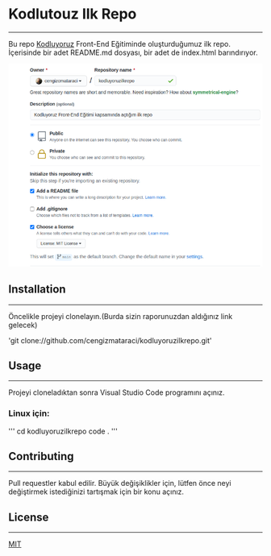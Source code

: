 # Kodlutouz Ilk Repo

---
Bu repo [Kodluyoruz](Kodluyoruz.org) Front-End Eğitiminde oluşturduğumuz ilk repo. İçerisinde bir adet README.md dosyası, bir adet de index.html barındırıyor.

![](https://raw.githubusercontent.com/Kodluyoruz/taskforce/main/git/odev1/figures/github.png)

## Installation

---
Öncelikle projeyi clonelayın.(Burda sizin raporunuzdan aldığınız link gelecek)


'git clone://github.com/cengizmataraci/kodluyoruzilkrepo.git'

## Usage

---
Projeyi cloneladıktan sonra Visual Studio Code programını açınız.

### Linux için:

'''
cd kodluyoruzilkrepo
code .
'''

## Contributing

---
Pull requestler kabul edilir. Büyük değişiklikler için, lütfen önce neyi değiştirmek istediğinizi tartışmak için bir konu açınız.

## License

---
[MIT](https://choosealicense.com/licenses/mit/)